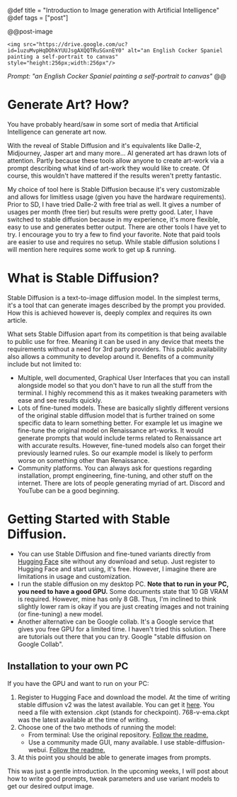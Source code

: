 @def title = "Introduction to Image generation with Artificial Intelligence"
@def tags = ["post"]

@@post-image
~~~
<img src="https://drive.google.com/uc?id=1uzuMvpHqDOhkYUUJsgAXQQTRuSGxnEY0" alt="an English Cocker Spaniel painting a self-portrait to canvas"  style="height:256px;width:256px"/>
~~~
*Prompt: "an English Cocker Spaniel painting a self-portrait to canvas"*
@@

# Generate Art? How?

You have probably heard/saw in some sort of media that Artificial Intelligence can generate art now.

With the reveal of Stable Diffusion and it's equivalents like Dalle-2, Midjourney, Jasper art and many more... AI generated art has drawn lots of attention. Partly because these tools allow anyone to create art-work via a prompt describing what kind of art-work they would like to create. Of course, this wouldn't have mattered if the results weren't pretty fantastic.

My choice of tool here is Stable Diffusion because it's very customizable and allows for limitless usage (given you have the hardware requirements). Prior to SD, I have tried Dalle-2 with free trial as well. It gives a number of usages per month (free tier) but results were pretty good. Later, I have switched to stable diffusion because in my experience, it's more flexible, easy to use and generates better output. There are other tools I have yet to try. I encourage you to try a few to find your favorite. Note that paid tools are easier to use and requires no setup. While stable diffusion solutions I will mention here requires some work to get up & running.

# What is Stable Diffusion?

Stable Diffusion is a text-to-image diffusion model. In the simplest terms, it's a tool that can generate images described by the prompt you provided. How this is achieved however is, deeply complex and requires its own article.

What sets Stable Diffusion apart from its competition is that being available to public use for free. Meaning it can be used in any device that meets the requirements without a need for 3rd party providers. This public availability also allows a community to develop around it. Benefits of a community include but not limited to:
* Multiple, well documented, Graphical User Interfaces that you can install alongside model so that you don't have to run all the stuff from the terminal. I highly recommend this as it makes tweaking parameters with ease and see results quickly.
* Lots of fine-tuned models. These are basically slightly different versions of the original stable diffusion model that is further trained on some specific data to learn something better. For example let us imagine we fine-tune the original model on Renaissance art-works. It would generate prompts that would include terms related to Renaissance art with accurate results. However, fine-tuned models also can forget their previously learned rules. So our example model is likely to perform worse on something other than Renaissance.
* Community platforms. You can always ask for questions regarding installation, prompt engineering, fine-tuning, and other stuff on the internet. There are lots of people generating myriad of art. Discord and YouTube can be a good beginning.

# Getting Started with Stable Diffusion.

* You can use Stable Diffusion and fine-tuned variants directly from [Hugging Face](https://huggingface.co/stabilityai/stable-diffusion-2) site without any download and setup. Just register to Hugging Face and start using, it's free. However, I imagine there are limitations in usage and customization.
* I run the stable diffusion on my desktop PC. **Note that to run in your PC, you need to have a good GPU.** Some documents state that 10 GB VRAM is required. However, mine has only 8 GB. Thus, I'm inclined to think slightly lower ram is okay if you are just creating images and not training (or fine-tuning) a new model.
* Another alternative can be Google collab. It's a Google service that gives you free GPU for a limited time. I haven't tried this solution. There are tutorials out there that you can try. Google "stable diffusion on Google Collab".

## Installation to your own PC

If you have the GPU and want to run on your PC:
1.  Register to Hugging Face and download the model. At the time of writing stable diffusion v2 was the latest available. You can get it [here](https://huggingface.co/stabilityai/stable-diffusion-2). You need a file with extension .ckpt (stands for checkpoint). 768-v-ema.ckpt was the latest available at the time of writing.
2. Choose one of the two methods of running the model:
    * From terminal: Use the original repository. [Follow the readme.](https://github.com/Stability-AI/stablediffusion#stable-diffusion-version-2)
    * Use a community made GUI, many available. I use stable-diffusion-webui. [Follow the readme.](https://github.com/AUTOMATIC1111/stable-diffusion-webui#installation-and-running)
3. At this point you should be able to generate images from prompts.


This was just a gentle introduction. In the upcoming weeks, I will post about how to write good prompts, tweak parameters and use variant models to get our desired output image.
